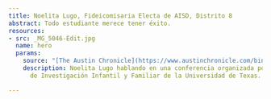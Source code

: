 ```yaml
---
title: Noelita Lugo, Fideicomisaria Electa de AISD, Distrito 8
abstract: Todo estudiante merece tener éxito.
resources:
- src: _MG_5046-Edit.jpg
  name: hero
  params:
    source: "[The Austin Chronicle](https://www.austinchronicle.com/binary/26de/pols_feature30.jpg)"
    description: Noelita Lugo hablando en una conferencia organizada por la Asociación
      de Investigación Infantil y Familiar de la Universidad de Texas.

---
```

